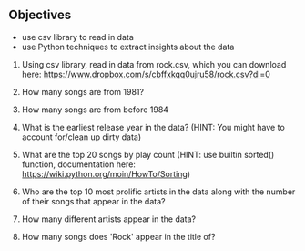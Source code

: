 ## Objectives
- use csv library to read in data
- use Python techniques to extract insights about the data

1. Using csv library, read in data from rock.csv, which you can download here: https://www.dropbox.com/s/cbffxkqq0ujru58/rock.csv?dl=0

2. How many songs are from 1981?

3. How many songs are from before 1984

4. What is the earliest release year in the data? (HINT: You might have to account for/clean up dirty data)

5. What are the top 20 songs by play count (HINT: use builtin sorted() function, documentation here: https://wiki.python.org/moin/HowTo/Sorting)

6. Who are the top 10 most prolific artists in the data along with the number of their songs that appear in the data?

7. How many different artists appear in the data?

8. How many songs does 'Rock' appear in the title of?
